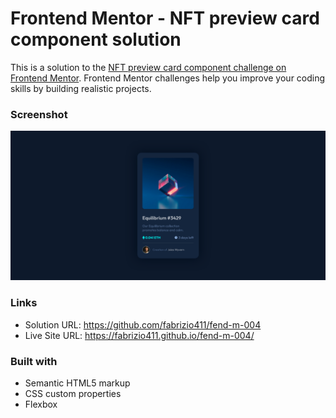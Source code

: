 # Frontend Mentor - NFT preview card component solution

This is a solution to the [NFT preview card component challenge on Frontend Mentor](https://www.frontendmentor.io/challenges/nft-preview-card-component-SbdUL_w0U). Frontend Mentor challenges help you improve your coding skills by building realistic projects. 

### Screenshot

![](./images/screenshot.jpg)


### Links

- Solution URL: https://github.com/fabrizio411/fend-m-004
- Live Site URL: https://fabrizio411.github.io/fend-m-004/


### Built with

- Semantic HTML5 markup
- CSS custom properties
- Flexbox
